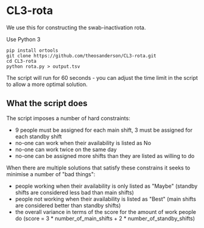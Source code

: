 # CL3-rota
We use this for constructing the swab-inactivation rota.

Use Python 3
```
pip install ortools
git clone https://github.com/theosanderson/CL3-rota.git
cd CL3-rota
python rota.py > output.tsv
```

The script will run for 60 seconds - you can adjust the time limit in the script to allow a more optimal solution.

## What the script does

The script imposes a number of hard constraints:
 - 9 people must be assigned for each main shift, 3 must be assigned for each standby shift
 - no-one can work when their availability is listed as No
 - no-one can work twice on the same day
 - no-one can be assigned more shifts than they are listed as willing to do
 
 When there are multiple solutions that satisfy these constrains it seeks to minimise a number of "bad things":
 - people working when their availability is only listed as "Maybe" (standby shifts are considered less bad than main shifts)
 - people not working when their availability is listed as "Best" (main shifts are considered better than standby shifts)
 - the overall variance in terms of the score for the amount of work people do (score = 3 * number_of_main_shifts + 2 * number_of_standby_shifts)

